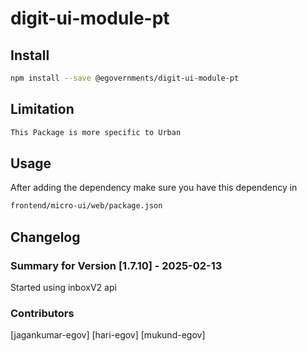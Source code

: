 # digit-ui-module-pt

## Install

```bash
npm install --save @egovernments/digit-ui-module-pt
```

## Limitation

```bash
This Package is more specific to Urban
```

## Usage

After adding the dependency make sure you have this dependency in

```bash
frontend/micro-ui/web/package.json
```

## Changelog

### Summary for Version [1.7.10] - 2025-02-13

Started using inboxV2 api

### Contributors

[jagankumar-egov] [hari-egov] [mukund-egov]
